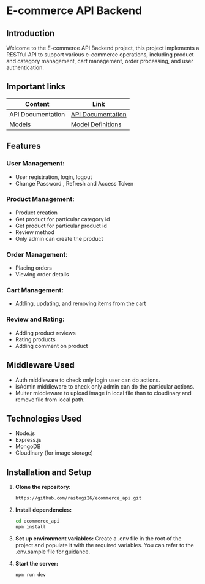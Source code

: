 # E-commerce API Backend

## Introduction

Welcome to the E-commerce API Backend project, this project implements a RESTful API to support various e-commerce operations, including product and category management, cart management, order processing, and user authentication.

## Important links

| Content           | Link                   |
| ----------------- | ---------------------- |
| API Documentation | [API Documentation](https://documenter.getpostman.com/view/20699474/2sA2rCVMgc) |
| Models            | [Model Definitions](https://www.canva.com/design/DAF9xl2_oJE/BpyBG3FobC7MpcZtuVPlQQ/edit) |

## Features

### User Management:

- User registration, login, logout
- Change Password , Refresh and Access Token

### Product Management:

- Product creation
- Get product for particular category id
- Get product for particular product id
- Review method
- Only admin can create the product

### Order Management:

- Placing orders
- Viewing order details

### Cart Management:

- Adding, updating, and removing items from the cart

### Review and Rating:

- Adding product reviews
- Rating products
- Adding comment on product

## Middleware Used

- Auth middleware to check only login user can do actions.
- isAdmin middleware to check only admin can do the particular actions.
- Multer middleware to upload image in local file than to cloudinary and remove file from local path.

## Technologies Used

- Node.js
- Express.js
- MongoDB
- Cloudinary (for image storage)

## Installation and Setup

1. **Clone the repository:**

   ```bash
   https://github.com/rastogi26/ecommerce_api.git
   ```

2. **Install dependencies:**

   ```bash
   cd ecommerce_api
   npm install
   ```

3. **Set up environment variables:**
   Create a .env file in the root of the project and populate it with the required variables. You can refer to the .env.sample file for guidance.

4. **Start the server:**

   ```bash
   npm run dev
   ```
